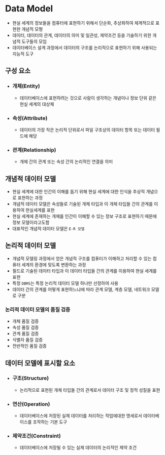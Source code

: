 # Data Model
- 현실 세계의 정보들을 컴퓨터에 표현하기 위해서 단순화, 추상화하여 체계적으로 표현한 개념적 모형
- 데이터, 데이터의 관계, 데이터의 의미 및 일관성, 제약조건 등을 기술하기 위한 개념적 도구들의 모임
- 데이터베이스 설계 과정에서 데이터의 구조를 논리적으로 표현하기 위해 사용되는 지능적 도구

## 구성 요소
- ### 개체(Entity)
    - 데이터베이스에 표현하려는 것으로 사람이 생각하는 개념이나 정보 단위 같은 현실 세계의 대상체
- ### 속성(Attribute)
    - 데이터의 가장 작은 논리적 단위로서 파일 구조상의 데이터 항목 또는 데이터 필드에 해당
- ### 관계(Relationship)
    - 개체 간의 관계 또는 속성 간의 논리적인 연결을 의미

## 개념적 데이터 모델
- 현실 세계에 대한 인간의 이해를 돕기 위해 현실 세계에 대한 인식을 추상적 개념으로 표현하는 과정
- 개념적 데이터 모델은 속성들로 기술된 개체 타입과 이 개체 타입들 간의 관계를 이용하여 현실세계를 표현
- 현실 세계에 존재하는 개체를 인간이 이해할 수 있는 정보 구조로 표현하기 때문에 정보 모델이라고도함
- 대표적인 개념적 데이터 모델은 `E-R 모델`

## 논리적 데이터 모델
- 개념적 모델링 과정에서 얻은 개념적 구조를 컴퓨터가 이해하고 처리할 수 있는 컴퓨터 세계의 환경에 맞도록 변환하는 과정
- 필드로 기술된 데이터 타입과 이 데이터 타입들 간의 관계를 이용하여 현실 세계를 표현
- 특정 `DBMS`는 특정 논리적 데이터 모델 하나만 선정하여 사용
- 데이터 간의 관계를 어떻게 표현하느냐에 따라 관계 모델, 계층 모델, 네트워크 모델로 구분

### 논리적 데이터 모델의 품질 검증
- 개체 품질 검증
- 속성 품질 검증
- 관계 품질 검증
- 식별자 품질 검증
- 전반적인 품질 검증

## 데이터 모델에 표시할 요소
- ### 구조(Structure)
    - 논리적으로 표현된 개체 타입들 간의 관계로서 데이터 구조 및 정적 성질을 표현
- ### 연산(Operation)
    - 데이터베이스에 저장된 실제 데이터를 처리하는 작업에대한 명세로서 데이터베이스를 조작하는 기본 도구
- ### 제약조건(Constraint)
    - 데이터베이스에 저장될 수 있는 실제 데이터의 논리적인 제약 조건